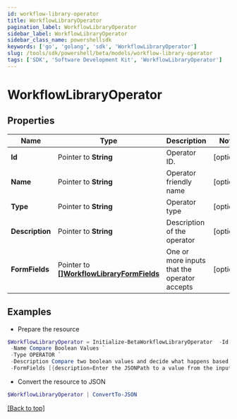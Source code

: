 ```yaml
---
id: workflow-library-operator
title: WorkflowLibraryOperator
pagination_label: WorkflowLibraryOperator
sidebar_label: WorkflowLibraryOperator
sidebar_class_name: powershellsdk
keywords: ['go', 'golang', 'sdk', 'WorkflowLibraryOperator'] 
slug: /tools/sdk/powershell/beta/models/workflow-library-operator
tags: ['SDK', 'Software Development Kit', 'WorkflowLibraryOperator']
---
```



# WorkflowLibraryOperator

## Properties

Name | Type | Description | Notes
------------ | ------------- | ------------- | -------------
**Id** |  Pointer to **String** | Operator ID. | [optional] 
**Name** |  Pointer to **String** | Operator friendly name | [optional] 
**Type** |  Pointer to **String** | Operator type | [optional] 
**Description** |  Pointer to **String** | Description of the operator | [optional] 
**FormFields** |  Pointer to [**[]WorkflowLibraryFormFields**](workflow-library-form-fields) | One or more inputs that the operator accepts | [optional] 

## Examples

- Prepare the resource
```powershell
$WorkflowLibraryOperator = Initialize-BetaWorkflowLibraryOperator  -Id sp:compare-boolean `
 -Name Compare Boolean Values `
 -Type OPERATOR `
 -Description Compare two boolean values and decide what happens based on the result. `
 -FormFields [{description=Enter the JSONPath to a value from the input to compare to Variable B., helpText=, label=Variable A, name=variableA.$, required=true, type=text}, {helpText=Select an operation., label=Operation, name=operator, options=[{label=Equals, value=BooleanEquals}], required=true, type=select}, {description=Enter the JSONPath to a value from the input to compare to Variable A., helpText=, label=Variable B, name=variableB.$, required=false, type=text}, {description=Enter True or False., helpText=, label=Variable B, name=variableB, required=false, type=text}]
```

- Convert the resource to JSON
```powershell
$WorkflowLibraryOperator | ConvertTo-JSON
```


[[Back to top]](#) 

